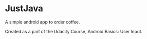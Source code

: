 # JustJava
A simple android app to order coffee.

Created as a part of the Udacity Course, Android Basics: User Input.
